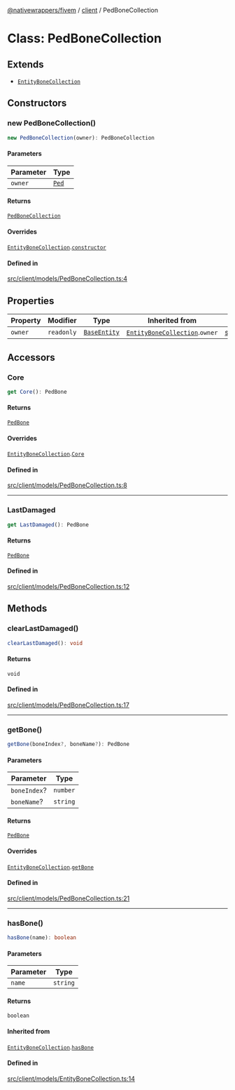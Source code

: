 [@nativewrappers/fivem](../../README.md) / [client](../README.md) / PedBoneCollection

# Class: PedBoneCollection

## Extends

- [`EntityBoneCollection`](EntityBoneCollection.md)

## Constructors

### new PedBoneCollection()

```ts
new PedBoneCollection(owner): PedBoneCollection
```

#### Parameters

| Parameter | Type |
| ------ | ------ |
| `owner` | [`Ped`](Ped.md) |

#### Returns

[`PedBoneCollection`](PedBoneCollection.md)

#### Overrides

[`EntityBoneCollection`](EntityBoneCollection.md).[`constructor`](EntityBoneCollection.md#constructors)

#### Defined in

[src/client/models/PedBoneCollection.ts:4](https://github.com/nativewrappers/fivem/blob/09478da418b400a28e2cc17ab86f47c957997aed/src/client/models/PedBoneCollection.ts#L4)

## Properties

| Property | Modifier | Type | Inherited from | Defined in |
| ------ | ------ | ------ | ------ | ------ |
| `owner` | `readonly` | [`BaseEntity`](BaseEntity.md) | [`EntityBoneCollection`](EntityBoneCollection.md).`owner` | [src/client/models/EntityBoneCollection.ts:5](https://github.com/nativewrappers/fivem/blob/09478da418b400a28e2cc17ab86f47c957997aed/src/client/models/EntityBoneCollection.ts#L5) |

## Accessors

### Core

```ts
get Core(): PedBone
```

#### Returns

[`PedBone`](PedBone.md)

#### Overrides

[`EntityBoneCollection`](EntityBoneCollection.md).[`Core`](EntityBoneCollection.md#core)

#### Defined in

[src/client/models/PedBoneCollection.ts:8](https://github.com/nativewrappers/fivem/blob/09478da418b400a28e2cc17ab86f47c957997aed/src/client/models/PedBoneCollection.ts#L8)

***

### LastDamaged

```ts
get LastDamaged(): PedBone
```

#### Returns

[`PedBone`](PedBone.md)

#### Defined in

[src/client/models/PedBoneCollection.ts:12](https://github.com/nativewrappers/fivem/blob/09478da418b400a28e2cc17ab86f47c957997aed/src/client/models/PedBoneCollection.ts#L12)

## Methods

### clearLastDamaged()

```ts
clearLastDamaged(): void
```

#### Returns

`void`

#### Defined in

[src/client/models/PedBoneCollection.ts:17](https://github.com/nativewrappers/fivem/blob/09478da418b400a28e2cc17ab86f47c957997aed/src/client/models/PedBoneCollection.ts#L17)

***

### getBone()

```ts
getBone(boneIndex?, boneName?): PedBone
```

#### Parameters

| Parameter | Type |
| ------ | ------ |
| `boneIndex`? | `number` |
| `boneName`? | `string` |

#### Returns

[`PedBone`](PedBone.md)

#### Overrides

[`EntityBoneCollection`](EntityBoneCollection.md).[`getBone`](EntityBoneCollection.md#getbone)

#### Defined in

[src/client/models/PedBoneCollection.ts:21](https://github.com/nativewrappers/fivem/blob/09478da418b400a28e2cc17ab86f47c957997aed/src/client/models/PedBoneCollection.ts#L21)

***

### hasBone()

```ts
hasBone(name): boolean
```

#### Parameters

| Parameter | Type |
| ------ | ------ |
| `name` | `string` |

#### Returns

`boolean`

#### Inherited from

[`EntityBoneCollection`](EntityBoneCollection.md).[`hasBone`](EntityBoneCollection.md#hasbone)

#### Defined in

[src/client/models/EntityBoneCollection.ts:14](https://github.com/nativewrappers/fivem/blob/09478da418b400a28e2cc17ab86f47c957997aed/src/client/models/EntityBoneCollection.ts#L14)
